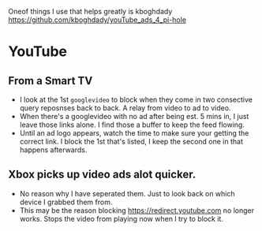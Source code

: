 Oneof things I use that helps greatly is kboghdady https://github.com/kboghdady/youTube_ads_4_pi-hole

# YouTube

## From a Smart TV
- I look at the 1st `googlevideo` to block when they come in two consective query reposnses back to back. A relay from video to ad to video.
- When there's a googlevideo with no ad after being est. 5 mins in, I just leave those links alone. I find those a buffer to keep the feed flowing.
- Until an ad logo appears, watch the time to make sure your getting the correct link. I block the 1st that's listed, I keep the second one in that happens afterwards.

## Xbox picks up video ads alot quicker.
- No reason why I have seperated them. Just to look back on which device I grabbed them from.
- This may be the reason blocking https://redirect.youtube.com no longer works. Stops the video from playing now when I try to block it.
